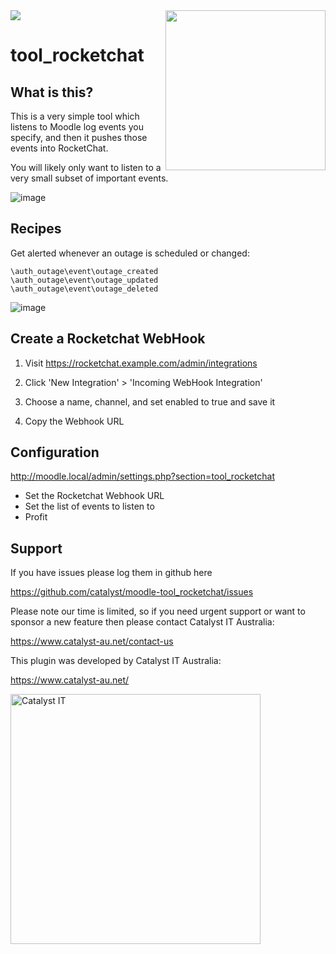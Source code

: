 <img align="right" width="256" height="256"  src="https://user-images.githubusercontent.com/187449/74343608-71d4eb80-4dff-11ea-9402-969ce0762ebe.png">

<a href="https://travis-ci.org/catalyst/moodle-tool_rocketchat">
<img src="https://travis-ci.org/catalyst/moodle-tool_rocketchat.svg?branch=master">
</a>

# tool_rocketchat

What is this?
-------------

This is a very simple tool which listens to Moodle log events you specify,
and then it pushes those events into RocketChat.

You will likely only want to listen to a very small subset of important events.

![image](https://user-images.githubusercontent.com/187449/74342807-2f5edf00-4dfe-11ea-8451-2be090a66b2d.png)


Recipes
-------

Get alerted whenever an outage is scheduled or changed:

```
\auth_outage\event\outage_created
\auth_outage\event\outage_updated
\auth_outage\event\outage_deleted
```

![image](https://user-images.githubusercontent.com/187449/74540121-57cc1200-4f93-11ea-8810-204a6a1a69d2.png)


Create a Rocketchat WebHook
---------------------------

1) Visit https://rocketchat.example.com/admin/integrations

2) Click 'New Integration' > 'Incoming WebHook Integration'

3) Choose a name, channel, and set enabled to true and save it

4) Copy the Webhook URL


Configuration
-------------

http://moodle.local/admin/settings.php?section=tool_rocketchat

* Set the Rocketchat Webhook URL
* Set the list of events to listen to
* Profit

Support
-------

If you have issues please log them in github here

https://github.com/catalyst/moodle-tool_rocketchat/issues

Please note our time is limited, so if you need urgent support or want to
sponsor a new feature then please contact Catalyst IT Australia:

https://www.catalyst-au.net/contact-us

This plugin was developed by Catalyst IT Australia:

https://www.catalyst-au.net/

<img alt="Catalyst IT" src="https://cdn.rawgit.com/CatalystIT-AU/moodle-auth_saml2/master/pix/catalyst-logo.svg" width="400">
